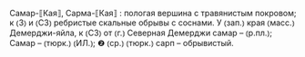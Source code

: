 ---
---

Самар-⟦Кая⟧, Сарма-⟦Кая⟧
: пологая вершина с травянистым покровом; к ⦅З⦆ и ⦅СЗ⦆ ребристые скальные обрывы с соснами. У ⦅зап.⦆ края ⦅масс.⦆ Демерджи-яйла, к ⦅СЗ⦆ от ⦅г.⦆ Северная Демерджи самар – ⦅р.пл.⦆; Самар – ⦅тюрк.⦆ ⦅ИЛ.⦆; ❷ ⦅ср.⦆ ⦅тюрк.⦆ сарп – обрывистый.
